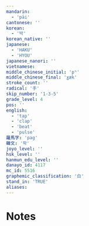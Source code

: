 ```yaml
---
mandarin:
  - 'pāi'
cantonese: ''
korean:
  - '박'
korean_native: ''
japanese:
  - 'HAKU'
  - 'HYOU'
japanese_nanori: ''
vietnamese:
middle_chinese_initial: 'pʰ'
middle_chinese_final: 'ɣæk'
stroke_count: ''
radical: '手'
skip_number: '1-3-5'
grade_level: 4
pos: ''
english:
  - 'tap'
  - 'clap'
  - 'beat'
  - 'pulse'
羅馬字: 'pag'
韓文: '팍'
joyo_level: ''
hsk_level: ''
hanmun_edu_level: ''
danayo_id: 4117
mc_id: 5516
graphemic_classification: '白'
stand_in: 'TRUE'
aliases:
---
```


# Notes
